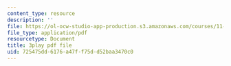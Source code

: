 ```yaml
---
content_type: resource
description: ''
file: https://ol-ocw-studio-app-production.s3.amazonaws.com/courses/11-601-introduction-to-environmental-policy-and-planning-fall-2016/725475dd6176a47ff75dd52baa3470c0_QNchkFi-VrE.pdf
file_type: application/pdf
resourcetype: Document
title: 3play pdf file
uid: 725475dd-6176-a47f-f75d-d52baa3470c0
---
```

